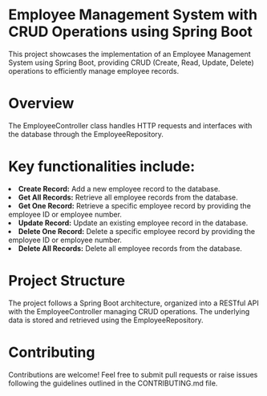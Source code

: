 # Employee Management System with CRUD Operations using Spring Boot
This project showcases the implementation of an Employee Management System using Spring Boot, providing CRUD (Create, Read, Update, Delete) operations to efficiently manage employee records.

# Overview
The EmployeeController class handles HTTP requests and interfaces with the database through the EmployeeRepository.

# Key functionalities include:
<li><b>Create Record:</b> Add a new employee record to the database.</li>
<li><b>Get All Records:</b> Retrieve all employee records from the database.</li>
<li><b>Get One Record:</b> Retrieve a specific employee record by providing the employee ID or employee number.</li> 
<li><b>Update Record:</b> Update an existing employee record in the database.</li>
<li><b>Delete One Record:</b> Delete a specific employee record by providing the employee ID or employee number.</li> 
<li><b>Delete All Records:</b> Delete all employee records from the database.</li>

# Project Structure
The project follows a Spring Boot architecture, organized into a RESTful API with the EmployeeController managing CRUD operations. The underlying data is stored and retrieved using the EmployeeRepository.

# Contributing
Contributions are welcome! Feel free to submit pull requests or raise issues following the guidelines outlined in the CONTRIBUTING.md file.

